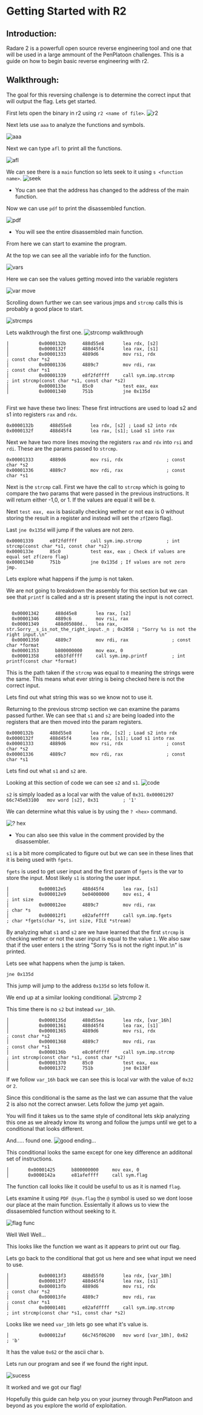 # Getting Started with R2

## Introduction:

Radare 2 is a powerfull open source reverse engineering tool and one that will be used in a large ammount of the PenPlatoon challenges. This is a guide on how to begin basic reverse engineering with r2.


## Walkthrough:

The goal for this reversing challenge is to determine the correct input that will output the flag. 
Lets get started.


First lets open the binary in r2 using `r2 <name of file>`.
![r2](src/image.png)

Next lets use `aaa` to analyze the functions and symbols.

![aaa](src/image-1.png)

Next we can type `afl` to print all the functions.

![afl](src/image-2.png)

We can see there is a `main` function so lets seek to it using `s <function name>`.
![seek](src/image-3.png)

* You can see that the address has changed to the address of the main function.

Now we can use `pdf` to print the disassembled function.

![pdf](src/image-4.png)

* You will see the entire disassembled main function.

From here we can start to examine the program.

At the top we can see all the variable info for the function.

![vars](src/image-5.png)

Here we can see the values getting moved into the variable registers

![var move](src/image-6.png)

Scrolling down further we can see various jmps and `strcmp` calls this is probably a good place to start.

![strcmps](src/image-7.png)

Lets walkthrough the first one.
![strcomp walkthrough](src/image-8.png)

```
|           0x0000132b      488d55e8       lea rdx, [s2]
│           0x0000132f      488d45f4       lea rax, [s1]
│           0x00001333      4889d6         mov rsi, rdx                ; const char *s2
│           0x00001336      4889c7         mov rdi, rax                ; const char *s1
│           0x00001339      e8f2fdffff     call sym.imp.strcmp         ; int strcmp(const char *s1, const char *s2)
│           0x0000133e      85c0           test eax, eax
│           0x00001340      751b           jne 0x135d


```

First we have these two lines: 
These first intructions are used to load s2 and s1 into registers `rax` and `rdx`.
```
0x0000132b      488d55e8       lea rdx, [s2] ; Load s2 into rdx
0x0000132f      488d45f4       lea rax, [s1]; Load s1 into rax
```

Next we have two more lines moving the registers `rax` and `rdx` into `rsi` and `rdi`.
These are the params passed to `strcmp`. 

```
0x00001333      4889d6         mov rsi, rdx                ; const char *s2
0x00001336      4889c7         mov rdi, rax                ; const char *s1
```

Next is the `strcmp` call.
First we have the call to `strcmp` which is going to compare the two params that were passed in the previous instructions. It will return either -1,0, or 1. If the values are equal it will be `0`.

Next `test eax, eax` is basically checking wether or not eax is 0 without storing the result in a register and instead will set the `zf`(zero flag). 

Last `jne 0x135d` will jump if the values are not zero.


```
0x00001339      e8f2fdffff     call sym.imp.strcmp         ; int strcmp(const char *s1, const char *s2)
0x0000133e      85c0           test eax, eax ; Check if values are equal set zf(zero flag)
0x00001340      751b           jne 0x135d ; If values are not zero jmp.

```

Lets explore what happens if the jump is not taken.

We are not going to breakdown the assembly for this section but we can see that `printf` is called and a str is present stating the input is not correct. 


```

  0x00001342      488d45e8       lea rax, [s2]
  0x00001346      4889c6         mov rsi, rax
  0x00001349      488d05080d..   lea rax, str.Sorry__s_is_not_the_right_input._n ; 0x2058 ; "Sorry %s is not the right input.\n"
  0x00001350      4889c7         mov rdi, rax                ; const char *format
  0x00001353      b800000000     mov eax, 0
  0x00001358      e8b3fdffff     call sym.imp.printf         ; int printf(const char *format)

```
This is the path taken if the `strcmp` was equal to `0` meaning the strings were the same. 
This means what ever string is being checked here is not the correct input.

Lets find out what string this was so we know not to use it.

Returning to the previous strcmp section we can examine the params passed further.
We can see that `s1` and `s2` are being loaded into the registers that are then moved into the param registers.

```
0x0000132b      488d55e8       lea rdx, [s2] ; Load s2 into rdx
0x0000132f      488d45f4       lea rax, [s1]; Load s1 into rax
0x00001333      4889d6         mov rsi, rdx                ; const char *s2
0x00001336      4889c7         mov rdi, rax                ; const char *s1
```

Lets find out what `s1` and `s2` are.

Looking at this section of code we can see `s2` and `s1`.
![code](src/image-9.png)

`s2` is simply loaded as a local var with the value of `0x31`. 
`0x00001297      66c745e83100   mov word [s2], 0x31         ; '1'`

We can determine what this value is by using the `? <hex>` command.

![? hex](src/image-10.png)
* You can also see this value in the comment provided by the disassembler.

`s1` is a bit more complicated to figure out but we can see in these lines that it is being used with `fgets`.

`fgets` is used to get user input and the first param of `fgets` is the var to store the input. Most likely `s1` is storing the user input.

```
|           0x000012e5      488d45f4       lea rax, [s1]
│           0x000012e9      be04000000     mov esi, 4                  ; int size
│           0x000012ee      4889c7         mov rdi, rax                ; char *s
│           0x000012f1      e82afeffff     call sym.imp.fgets          ; char *fgets(char *s, int size, FILE *stream)

```

By analyzing what `s1` and `s2` are we have learned that the first `strcmp` is checking wether or not the user input is equal to the value `1`. We also saw that if the user enters `1` the string "Sorry %s is not the right input.\n" is printed.

Lets see what happens when the jump is taken.

`jne 0x135d`

This jump will jump to the address `0x135d` so lets follow it.

We end up at a similar looking conditional.
![strcmp 2](src/image-11.png)

This time there is no `s2` but instead `var_16h`.

```
│           0x0000135d      488d55ea       lea rdx, [var_16h]
│           0x00001361      488d45f4       lea rax, [s1]
│           0x00001365      4889d6         mov rsi, rdx                ; const char *s2
│           0x00001368      4889c7         mov rdi, rax                ; const char *s1
│           0x0000136b      e8c0fdffff     call sym.imp.strcmp         ; int strcmp(const char *s1, const char *s2)
│           0x00001370      85c0           test eax, eax
│           0x00001372      751b           jne 0x138f

```

If we follow `var_16h` back we can see this is local var with the value of `0x32` or `2`.

Since this conditional is the same as the last we can assume that the value 2 is also not the correct anwser. Lets follow the jump yet again.

You will find it takes us to the same style of conditonal lets skip analyzing this one as we already know its wrong and follow the jumps until we get to a conditional that looks different.

And..... found one.
![good ending...](src/image-12.png)

This conditional looks the same except for one key difference an additonal set of instructions.
```
│       0x00001425      b800000000     mov eax, 0
│       0x0000142a      e81afeffff     call sym.flag

```
The function call looks like it could be useful to us as it is named `flag`.

Lets examine it using `PDF @sym.flag` the `@` symbol is used so we dont loose our place at the main function. Essientally it allows us to view the dissasembled function without seeking to it.

![flag func](src/image-13.png)

Well Well Well...

This looks like the function we want as it appears to print out our flag.

Lets go back to the conditional that got us here and see what input we need to use.

```
│           0x000013f3      488d55f0       lea rdx, [var_10h]
│           0x000013f7      488d45f4       lea rax, [s1]
│           0x000013fb      4889d6         mov rsi, rdx                ; const char *s2
│           0x000013fe      4889c7         mov rdi, rax                ; const char *s1
│           0x00001401      e82afdffff     call sym.imp.strcmp         ; int strcmp(const char *s1, const char *s2)

```

Looks like we need `var_10h` lets go see what it's value is.


```
│           0x000012af      66c745f06200   mov word [var_10h], 0x62    ; 'b'

```

It has the value `0x62` or the ascii char `b`. 

Lets run our program and see if we found the right input.

![sucess](src/image-14.png)

It worked and we got our flag!

Hopefully this guide can help you on your journey through PenPlatoon and beyond as you explore the world of exploitation.
